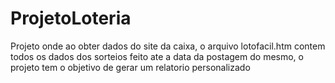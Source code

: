 # ProjetoLoteria
Projeto onde ao obter dados do site da caixa, o arquivo lotofacil.htm contem todos os dados dos sorteios feito ate a data da postagem do mesmo, o projeto tem o objetivo de gerar um relatorio personalizado
